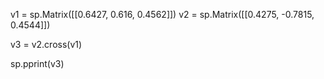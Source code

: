 v1 = sp.Matrix([[0.6427, 0.616, 0.4562]])
v2 = sp.Matrix([[0.4275, -0.7815, 0.4544]])

v3 = v2.cross(v1)

sp.pprint(v3)